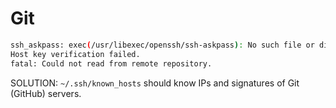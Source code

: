 # Git

```sh
ssh_askpass: exec(/usr/libexec/openssh/ssh-askpass): No such file or directory
Host key verification failed.
fatal: Could not read from remote repository.
```

SOLUTION: `~/.ssh/known_hosts` should know IPs and signatures of Git (GitHub) servers.
